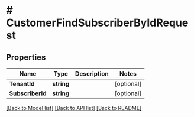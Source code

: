 # # CustomerFindSubscriberByIdRequest


## Properties 


Name | Type | Description | Notes
------------ | ------------- | ------------- | -------------
**TenantId**| **string** |   | [optional]
**SubscriberId**| **string** |   | [optional]


[[Back to Model list]](../../README.md#models) [[Back to API list]](../../README.md#endpoints) [[Back to README]](../../README.md)


